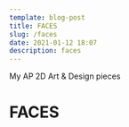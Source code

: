 ```yaml
---
template: blog-post
title: FACES
slug: /faces
date: 2021-01-12 18:07
description: faces
---
```

My AP 2D Art & Design pieces

# FACES